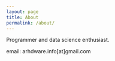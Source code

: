 ```yaml
---
layout: page
title: About
permalink: /about/
---
```


Programmer and data science enthusiast.

email: arhdware.info[at]gmail.com
